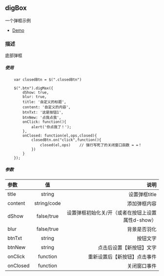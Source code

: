 ## digBox
一个弹框示例
- [Demo](https://llue.github.io/digBox/)


### 描述
底部弹框  

##### 使用
```
    var closedBtn = $(".closedBtn")
    
    $(".btn").digMax({
        dShow: true,
        blur: true,
        title: '自定义的标题',
        content: '自定义的内容',
        btnTxt: '这是按钮1',
        btnNew: '点我点我',
        onClick: function(){
            alert('你点我了！');
        },
        onClosed: function(el,ops,closed){
            closedBtn.on("click",function(){
                closed(el,ops)    // 强行写死了的关闭窗口函数 = =！
            })
        }
    });
```

##### 参数
|参数|值|说明|
|:-|:-:|-:|
|title|string|设置弹框title|
|content|string/code|添加弹框内容|
|dShow|false/true|设置弹框初始化关/开（或者在按钮上设置属性d-show）|
|blur|false/true|背景是否羽化|
|btnTxt|string|按钮文字|
|btnNew|string|点击后设置【新按钮】文字|
|onClick|function|重新设置后【新按钮】点击事件|
|onClosed|function|关闭窗口事件|


	